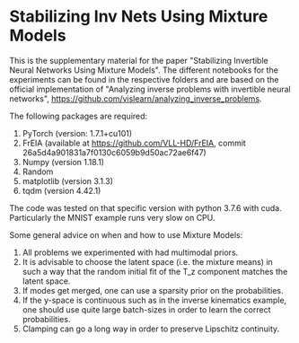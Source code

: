 # Stabilizing Inv Nets Using Mixture Models

This is the supplementary material for the paper "Stabilizing Invertible Neural Networks Using Mixture Models". The different notebooks for the experiments can be found in the respective folders and are based on the official implementation of "Analyzing inverse problems with invertible neural networks", https://github.com/vislearn/analyzing_inverse_problems. 

The following packages are required: 

1) PyTorch (version: 1.7.1+cu101)
2) FrEIA (available at https://github.com/VLL-HD/FrEIA, commit 26a5d4a901831a7f0130c6059b9d50ac72ae6f47) 
3) Numpy (version 1.18.1)
4) Random
5) matplotlib (version 3.1.3)
6) tqdm (version 4.42.1)

The code was tested on that specific version with python 3.7.6 with cuda. Particularly the MNIST example runs very slow on CPU.

Some general advice on when and how to use Mixture Models:

1) All problems we experimented with had multimodal priors.
2) It is advisable to choose the latent space (i.e. the mixture means) in such a way that the random initial fit of the T_z component matches the latent space.
3) If modes get merged, one can use a sparsity prior on the probabilities.
4) If the y-space is continuous such as in the inverse kinematics example, one should use quite large batch-sizes in order to learn the correct probabilities.
5) Clamping can go a long way in order to preserve Lipschitz continuity.

